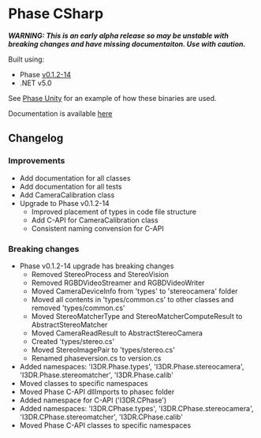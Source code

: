 # Phase CSharp
***WARNING: This is an early alpha release so may be unstable with breaking changes and have missing documentaiton. Use with caution.***

Built using:
 - Phase [v0.1.2-14](https://github.com/i3drobotics/phase/releases/tag/v0.1.2-14)
 - .NET v5.0

See [Phase Unity](https://github.com/i3drobotics/phase-unity.git) for an example of how these binaries are used.

Documentation is available [here](https://i3drobotics.github.io/phase-csharp/)

## Changelog
### Improvements
- Add documentation for all classes
- Add documentation for all tests
- Add CameraCalibration class
- Upgrade to Phase v0.1.2-14
    - Improved placement of types in code file structure
    - Add C-API for CameraCalibration class
    - Consistent naming convension for C-API

### Breaking changes
- Phase v0.1.2-14 upgrade has breaking changes
    - Removed StereoProcess and StereoVision
    - Removed RGBDVideoStreamer and RGBDVideoWriter
    - Moved CameraDeviceInfo from 'types' to 'stereocamera' folder
    - Moved all contents in 'types/common.cs' to other classes and removed 'types/common.cs'
    - Moved StereoMatcherType and StereoMatcherComputeResult to AbstractStereoMatcher
    - Moved CameraReadResult to AbstractStereoCamera
    - Created 'types/stereo.cs'
    - Moved StereoImagePair to 'types/stereo.cs'
    - Renamed phaseversion.cs to version.cs
- Added namespaces: 'I3DR.Phase.types', 'I3DR.Phase.stereocamera', 'I3DR.Phase.stereomatcher', 'I3DR.Phase.calib'
- Moved classes to specific namespaces
- Moved Phase C-API dllImports to phasec folder
- Added namespace for C-API ('I3DR.CPhase')
- Added namespaces: 'I3DR.CPhase.types', 'I3DR.CPhase.stereocamera', 'I3DR.CPhase.stereomatcher', 'I3DR.CPhase.calib'
- Moved Phase C-API classes to specific namespaces